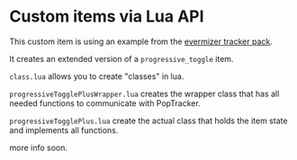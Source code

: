 # Custom items via Lua API

This custom item is using an example from
the [evermizer tracker pack](https://github.com/Cyb3RGER/evermizer-tracker-package).

It creates an extended version of a ``progressive_toggle`` item.

``class.lua`` allows you to create "classes" in lua.

``progressiveTogglePlusWrapper.lua`` creates the wrapper class that has all needed functions to communicate with
PopTracker.

``progressiveTogglePlus.lua`` create the actual class that holds the item state and implements all functions.

more info soon.